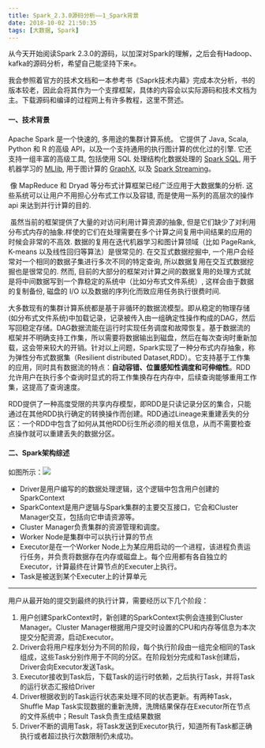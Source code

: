```yaml
---
title: Spark_2.3.0源码分析——1_Spark背景
date: 2018-10-02 21:50:35
tags: [大数据, Spark]
---
```


从今天开始阅读Spark 2.3.0的源码，以加深对Spark的理解，之后会有Hadoop、kafka的源码分析，希望自己能坚持下来✊。

我会参照着官方的技术文档和一本参考书《Saprk技术内幕》完成本次分析，书的版本较老，因此会将其作为一个支撑框架，具体的内容会以实际源码和技术文档为主。下载源码和编译的过程网上有许多教程，这里不赘述。

<!-- more-->

#### 一、技术背景

Apache Spark 是一个快速的, 多用途的集群计算系统。 它提供了 Java, Scala, Python 和 R 的高级 API，以及一个支持通用的执行图计算的优化过的引擎. 它还支持一组丰富的高级工具, 包括使用 SQL 处理结构化数据处理的 [Spark SQL](http://spark.apachecn.org/docs/cn/2.2.0/sql-programming-guide.html), 用于机器学习的 [MLlib](http://spark.apachecn.org/docs/cn/2.2.0/ml-guide.html), 用于图计算的 [GraphX](http://spark.apachecn.org/docs/cn/2.2.0/graphx-programming-guide.html), 以及 [Spark Streaming](http://spark.apachecn.org/docs/cn/2.2.0/streaming-programming-guide.html)。

​	像 MapReduce 和 Dryad 等分布式计算框架已经广泛应用于大数据集的分析. 这些系统可以让用户不用担心分布式工作以及容错, 而是使用一系列的高层次的操作 api 来达到并行计算的目的.

​	虽然当前的框架提供了大量的对访问利用计算资源的抽象, 但是它们缺少了对利用分布式内存的抽象.样使的它们在处理需要在多个计算之间复用中间结果的应用的时候会非常的不高效. 数据的复用在迭代机器学习和图计算领域（比如 PageRank, K-means 以及线性回归等算法）是很常见的. 在交互式数据挖掘中, 一个用户会经常对一个相同的数据子集进行多次不同的特定查询, 所以数据复用在交互式数据挖掘也是很常见的. 然而, 目前的大部分的框架对计算之间的数据复用的处理方式就是将中间数据写到一个靠稳定的系统中（比如分布式文件系统）, 这样会由于数据的复制备份, 磁盘的 I/O 以及数据的序列化而致应用任务执行很费时间.

​	大多数现有的集群计算系统都是基于非循环的数据流模型。即从稳定的物理存储(如分布式文件系统)中加载记录，记录被传入由一组确定性操作构成的DAG，然后写回稳定存储。DAG数据流能在运行时实现任务调度和故障恢复。基于数据流的框架并不明确支持工作集，所以需要将数据输出到磁盘，然后在每次查询时重新加载，这会带来较大的开销。针对以上问题，Spark实现了一种分布式内存抽象，称为弹性分布式数据集（Resilient distributed Dataset,RDD）。它支持基于工作集的应用，同时具有数据流的特点：**自动容错、位置感知性调度和可伸缩性**。RDD允许用户在执行多个查询时显式的将工作集换存在内存中，后续查询能够重用工作集，这提高了查询速度。

​	RDD提供了一种高度受限的共享内存模型，即RDD是只读记录分区的集合，只能通过在其他RDD执行确定的转换操作而创建。RDD通过Lineage来重建丢失的分区：一个RDD中包含了如何从其他RDD衍生所必须的相关信息，从而不需要检查点操作就可以重建丢失的数据分区。

#### 二、Spark架构综述

如图所示：![](http://p5s7d12ls.bkt.clouddn.com/18-10-2/44831219.jpg)

* Driver是用户编写的的数据处理逻辑，这个逻辑中包含用户创建的SparkContext
* SparkContext是用户逻辑与Spark集群的主要交互接口，它会和Cluster Manager交互，包括向它申请资源等。
* Cluster Manager负责集群的资源管理和调度。
* Worker Node是集群中可以执行计算的节点
* Executor是在一个Worker Node上为某应用启动的一个进程，该进程负责运行任务，并负责将数据存在内存或磁盘上。每个应用都有各自独立的Executor，计算最终在计算节点的Executer上执行。
* Task是被送到某个Executer上的计算单元

--------------

用户从最开始的提交到最终的执行计算，需要经历以下几个阶段：

1. 用户创建SparkContext时，新创建的SparkContext实例会连接到Cluster Manager。Cluster Manager根据用户提交时设置的CPU和内存等信息为本次提交分配资源，启动Executor。
2. Driver会将用户程序划分为不同的阶段，每个执行阶段由一组完全相同的Task组成，这些Task分别作用于不同的分区。在阶段划分完成和Task创建后，Driver会向Executor发送Task。
3. Executor接收到Task后，下载Task的运行时依赖，之后执行Task，并将Task的运行状态汇报给Driver
4. Driver根据收到的Task运行状态来处理不同的状态更新。有两种Task，Shuffle Map Task实现数据的重新洗牌，洗牌结果保存在Executor所在节点的文件系统中；Result Task负责生成结果数据
5. Driver不断的调用Task，将Task发送到Executor执行，知道所有Task都正确执行或者超过执行次数限制仍未成功。

